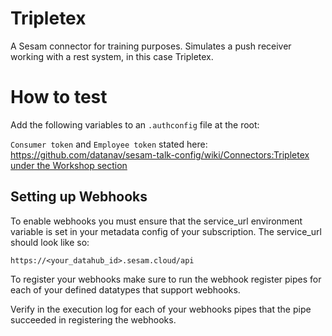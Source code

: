 # Tripletex
A Sesam connector for training purposes. Simulates a push receiver working with a rest system, in this case Tripletex.

# How to test

Add the following variables to an ``.authconfig`` file at the root:

`Consumer token` and `Employee token` stated here: [https://github.com/datanav/sesam-talk-config/wiki/Connectors:Tripletex under the Workshop section](https://github.com/datanav/sesam-talk-config/wiki/Connectors:Tripletex)

## Setting up Webhooks

To enable webhooks you must ensure that the service_url environment variable is set in your metadata config of your subscription. The service_url should look like so:

``https://<your_datahub_id>.sesam.cloud/api``

To register your webhooks make sure to run the webhook register pipes for each of your defined datatypes that support webhooks.

Verify in the execution log for each of your webhooks pipes that the pipe succeeded in registering the webhooks.
